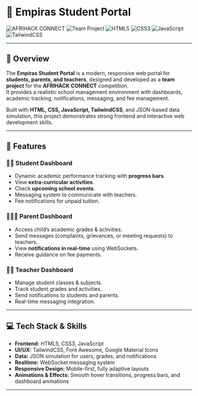 # 🌟 Empiras Student Portal

![AFRIHACK CONNECT](https://img.shields.io/badge/Competition-AFRIHACK%20CONNECT-blue)
![Team Project](https://img.shields.io/badge/Team-Effort-green)
![HTML5](https://img.shields.io/badge/HTML5-orange)
![CSS3](https://img.shields.io/badge/CSS3-blue)
![JavaScript](https://img.shields.io/badge/JavaScript-yellow)
![TailwindCSS](https://img.shields.io/badge/TailwindCSS-skyblue)

---

## 🎯 Overview

The **Empiras Student Portal** is a modern, responsive web portal for **students, parents, and teachers**, designed and developed as a **team project** for the **AFRIHACK CONNECT** competition.  
It provides a realistic school management environment with dashboards, academic tracking, notifications, messaging, and fee management.

Built with **HTML, CSS, JavaScript, TailwindCSS**, and JSON-based data simulation, this project demonstrates strong frontend and interactive web development skills.

---

## 🚀 Features

### 👩‍🎓 Student Dashboard
- Dynamic academic performance tracking with **progress bars**.
- View **extra-curricular activities**.
- Check **upcoming school events**.
- Messaging system to communicate with teachers.
- Fee notifications for unpaid tuition.

### 👨‍👩‍👧 Parent Dashboard
- Access child’s academic grades & activities.
- Send messages (complaints, grievances, or meeting requests) to teachers.
- View **notifications in real-time** using WebSockets.
- Receive guidance on fee payments.

### 👩‍🏫 Teacher Dashboard
- Manage student classes & subjects.
- Track student grades and activities.
- Send notifications to students and parents.
- Real-time messaging integration.

---

## 💻 Tech Stack & Skills
- **Frontend:** HTML5, CSS3, JavaScript  
- **UI/UX:** TailwindCSS, Font Awesome, Google Material Icons  
- **Data:** JSON simulation for users, grades, and notifications  
- **Realtime:** WebSocket messaging system  
- **Responsive Design:** Mobile-first, fully adaptive layouts  
- **Animations & Effects:** Smooth hover transitions, progress bars, and dashboard animations  

---



